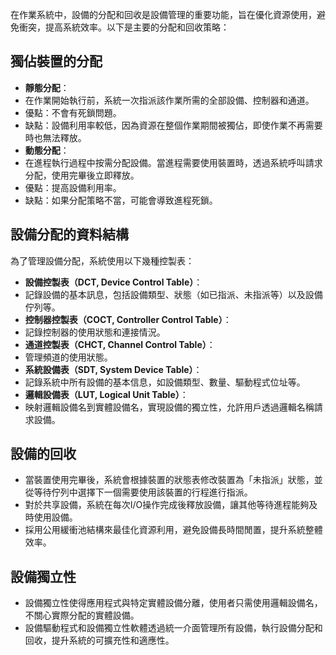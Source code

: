 在作業系統中，設備的分配和回收是設備管理的重要功能，旨在優化資源使用，避免衝突，提高系統效率。以下是主要的分配和回收策略：

## 獨佔裝置的分配
- **靜態分配**：
 - 在作業開始執行前，系統一次指派該作業所需的全部設備、控制器和通道。
 - 優點：不會有死鎖問題。
 - 缺點：設備利用率較低，因為資源在整個作業期間被獨佔，即使作業不再需要時也無法釋放。
- **動態分配**：
 - 在進程執行過程中按需分配設備。當進程需要使用裝置時，透過系統呼叫請求分配，使用完畢後立即釋放。
 - 優點：提高設備利用率。
 - 缺點：如果分配策略不當，可能會導致進程死鎖。

## 設備分配的資料結構

為了管理設備分配，系統使用以下幾種控製表：

- **設備控製表（DCT, Device Control Table）**：
 - 記錄設備的基本訊息，包括設備類型、狀態（如已指派、未指派等）以及設備佇列等。
- **控制器控製表（COCT, Controller Control Table）**：
 - 記錄控制器的使用狀態和連接情況。
- **通道控製表（CHCT, Channel Control Table）**：
 - 管理頻道的使用狀態。
- **系統設備表（SDT, System Device Table）**：
 - 記錄系統中所有設備的基本信息，如設備類型、數量、驅動程式位址等。
- **邏輯設備表（LUT, Logical Unit Table）**：
 - 映射邏輯設備名到實體設備名，實現設備的獨立性，允許用戶透過邏輯名稱請求設備。

## 設備的回收
- 當裝置使用完畢後，系統會根據裝置的狀態表修改裝置為「未指派」狀態，並從等待佇列中選擇下一個需要使用該裝置的行程進行指派。
- 對於共享設備，系統在每次I/O操作完成後釋放設備，讓其他等待進程能夠及時使用設備。
- 採用公用緩衝池結構來最佳化資源利用，避免設備長時間閒置，提升系統整體效率。

## 設備獨立性
- 設備獨立性使得應用程式與特定實體設備分離，使用者只需使用邏輯設備名，不關心實際分配的實體設備。
- 設備驅動程式和設備獨立性軟體透過統一介面管理所有設備，執行設備分配和回收，提升系統的可擴充性和適應性。